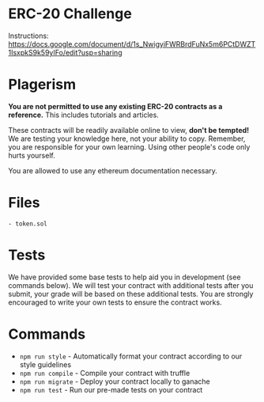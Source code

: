 # ERC-20 Challenge

Instructions: https://docs.google.com/document/d/1s_NwigyiFWRBrdFuNx5m6PCtDWZT1IsxpkS9k59yIFo/edit?usp=sharing

# Plagerism 

**You are not permitted to use any existing ERC-20 contracts as a reference.** This includes tutorials and articles.

These contracts will be readily available online to view, **don't be tempted!** We are testing your knowledge here, not your ability to copy. Remember, you are responsible for your own learning. Using other people's code only hurts yourself.

You are allowed to use any ethereum documentation necessary.

# Files

    - token.sol
    
# Tests

We have provided some base tests to help aid you in development (see commands below). We will test your contract with additional tests after you submit, your grade will be based on these additional tests. You are strongly encouraged to write your own tests to ensure the contract works.

# Commands

- `npm run style` - Automatically format your contract according to our style guidelines
- `npm run compile` - Compile your contract with truffle
- `npm run migrate` - Deploy your contract locally to ganache
- `npm run test` - Run our pre-made tests on your contract
